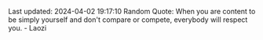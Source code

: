 Last updated: 2024-04-02 19:17:10
Random Quote: When you are content to be simply yourself and don't compare or compete, everybody will respect you. - Laozi